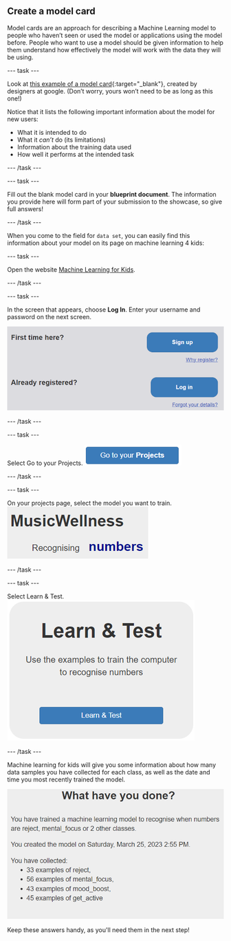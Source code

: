 ## Create a model card

Model cards are an approach for describing a Machine Learning model to people who haven’t seen or used the model or applications using the model before. People who want to use a model should be given information to help them understand how effectively the model will work with the data they will be using.

--- task ---

Look at [this example of a model card](https://modelcards.withgoogle.com/face-detection){:target="_blank"}, created by designers at google. (Don’t worry, yours won’t need to be as long as this one!)

Notice that it lists the following important information about the model for new users: 
+ What it is intended to do 
+ What it *can’t* do (its limitations)
+ Information about the training data used
+ How well it performs at the intended task

--- /task ---

--- task ---

Fill out the blank model card in your **blueprint document**. The information you provide here will form part of your submission to the showcase, so give full answers!

--- /task ---

When you come to the field for `data set`, you can easily find this information about your model on its page on machine learning 4 kids:


--- task ---

Open the website [Machine Learning for Kids](https://machinelearningforkids.co.uk/#!/login).

--- /task ---

--- task ---

In the screen that appears, choose **Log In**. Enter your username and password on the next screen.

![A picture of the blue log in button](images/singup_login.png)

--- /task ---

--- task ---

Select Go to your Projects.
![Image of the blue go to your projects button on machine learning for kids](images/go2projects.png)

--- /task ---

--- task ---

On your projects page, select the model you want to train.
![](images/model_name.png)

--- /task ---

--- task ---

Select Learn & Test.
![](images/learn_test.png)

--- /task ---

 Machine learning for kids will give you some information about how many data samples you have collected for each class, as well as the date and time you most recently trained the model.

![](images/trained_model.png)

Keep these answers handy, as you'll need them in the next step!